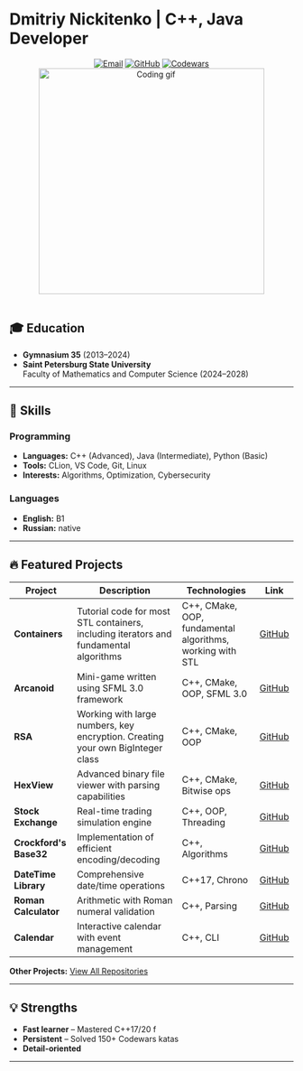 # Dmitriy Nickitenko | C++, Java Developer

<div align="center">
  <a href="mailto:ddimyc34@gmail.com"><img src="https://img.shields.io/badge/Email-ddimyc34@gmail.com-blue?style=flat&logo=gmail" alt="Email"></a>
  <a href="https://github.com/DmitriuAndreevich"><img src="https://img.shields.io/badge/GitHub-DmitriuAndreevich-black?style=flat&logo=github" alt="GitHub"></a>
  <a href="https://www.codewars.com/users/DmitriuAndreevich"><img src="https://img.shields.io/badge/Codewars-DmitriuAndreevich-red?style=flat&logo=codewars" alt="Codewars"></a>
</div>
<div align="center">
  <img src="https://media.giphy.com/media/L1R1tvI9svkIWwpVYr/giphy.gif" width="400" alt="Coding gif">
  <br><br> 
</div>


## 🎓 Education
- **Gymnasium 35** (2013–2024)  
- **Saint Petersburg State University**  
  Faculty of Mathematics and Computer Science (2024–2028)  

---

## 🚀 Skills
### Programming
- **Languages:** C++ (Advanced), Java (Intermediate), Python (Basic)  
- **Tools:** CLion, VS Code, Git, Linux  
- **Interests:** Algorithms, Optimization, Cybersecurity

### Languages
- **English:** B1
- **Russian:** native 

---

## 🔥 Featured Projects

| Project | Description | Technologies | Link |
|---------|-------------|--------------|------|
| **Containers** |Tutorial code for most STL containers, including iterators and fundamental algorithms | C++, CMake, OOP, fundamental algorithms, working with STL | [GitHub](https://github.com/DmitriuAndreevich/Containers) | 
| **Arcanoid** | Mini-game written using SFML 3.0 framework | C++, CMake, OOP, SFML 3.0 | [GitHub](https://github.com/DmitriuAndreevich/Arcanoid) | 
| **RSA** | Working with large numbers, key encryption. Creating your own BigInteger class | C++, CMake, OOP | [GitHub](https://github.com/amcp-pit/task4-rsa-DmitriuAndreevich) | 
| **HexView** | Advanced binary file viewer with parsing capabilities | C++, CMake, Bitwise ops | [GitHub](https://github.com/amcp-pit/op24-task8-hexview-DmitriuAndreevich) |
| **Stock Exchange** | Real-time trading simulation engine | C++, OOP, Threading | [GitHub](https://github.com/amcp-pit/task2-stock-exchange-DmitriuAndreevich) |
| **Crockford's Base32** | Implementation of efficient encoding/decoding | C++, Algorithms | [GitHub](https://github.com/amcp-pit/op24-task9-crockford-DmitriuAndreevich) |
| **DateTime Library** | Comprehensive date/time operations | C++17, Chrono | [GitHub](https://github.com/amcp-pit/task1-datetime-DmitriuAndreevich) |
| **Roman Calculator** | Arithmetic with Roman numeral validation | C++, Parsing | [GitHub](https://github.com/amcp-pit/op24-task7-romancalc-DmitriuAndreevich) |
| **Calendar** | Interactive calendar with event management | C++, CLI | [GitHub](https://github.com/amcp-pit/op24-task5-calendar-DmitriuAndreevich) |

**Other Projects:** [View All Repositories](https://github.com/DmitriuAndreevich?tab=repositories)

---

## 💡 Strengths
- **Fast learner** – Mastered C++17/20 f
- **Persistent** – Solved 150+ Codewars katas   
- **Detail-oriented**   

---

<div align="center">
</div>
